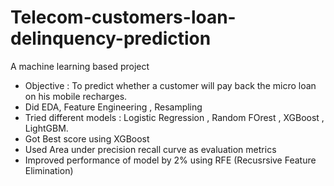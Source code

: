 # Telecom-customers-loan-delinquency-prediction
A machine learning based project
- Objective : To predict whether a customer will pay back the micro loan on his mobile recharges.
- Did EDA, Feature Engineering , Resampling
- Tried different models : Logistic Regression , Random FOrest , XGBoost , LightGBM.
- Got Best score using XGBoost
- Used Area under precision recall curve as evaluation metrics
- Improved performance of model by 2% using RFE (Recusrsive Feature Elimination)
